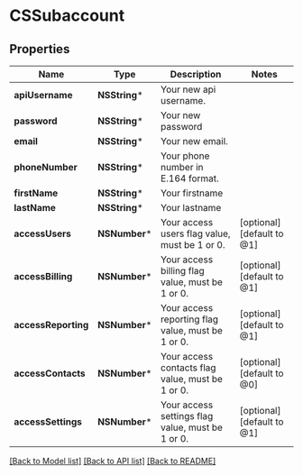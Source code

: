 # CSSubaccount

## Properties
Name | Type | Description | Notes
------------ | ------------- | ------------- | -------------
**apiUsername** | **NSString*** | Your new api username. | 
**password** | **NSString*** | Your new password | 
**email** | **NSString*** | Your new email. | 
**phoneNumber** | **NSString*** | Your phone number in E.164 format. | 
**firstName** | **NSString*** | Your firstname | 
**lastName** | **NSString*** | Your lastname | 
**accessUsers** | **NSNumber*** | Your access users flag value, must be 1 or 0. | [optional] [default to @1]
**accessBilling** | **NSNumber*** | Your access billing flag value, must be 1 or 0. | [optional] [default to @1]
**accessReporting** | **NSNumber*** | Your access reporting flag value, must be 1 or 0. | [optional] [default to @1]
**accessContacts** | **NSNumber*** | Your access contacts flag value, must be 1 or 0. | [optional] [default to @0]
**accessSettings** | **NSNumber*** | Your access settings flag value, must be 1 or 0. | [optional] [default to @1]

[[Back to Model list]](../README.md#documentation-for-models) [[Back to API list]](../README.md#documentation-for-api-endpoints) [[Back to README]](../README.md)


